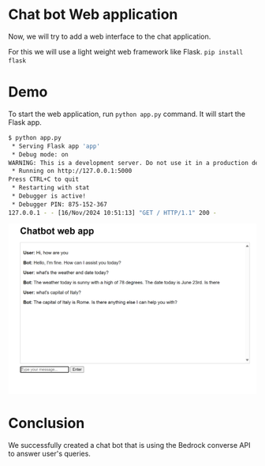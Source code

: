 # Chat bot Web application

Now, we will try to add a web interface to the chat application.

For this we will use a light weight web framework like Flask. `pip install flask`

# Demo

To start the web application, run `python app.py` command. It will start the Flask app.

```bash
$ python app.py
 * Serving Flask app 'app'
 * Debug mode: on
WARNING: This is a development server. Do not use it in a production deployment. Use a production WSGI server instead.
 * Running on http://127.0.0.1:5000
Press CTRL+C to quit
 * Restarting with stat
 * Debugger is active!
 * Debugger PIN: 875-152-367
127.0.0.1 - - [16/Nov/2024 10:51:13] "GET / HTTP/1.1" 200 -
```

![alt text](image.png)

# Conclusion

We successfully created a chat bot that is using the Bedrock converse API to answer user's queries.
